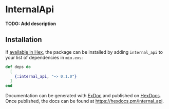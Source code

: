 # InternalApi

**TODO: Add description**

## Installation

If [available in Hex](https://hex.pm/docs/publish), the package can be installed
by adding `internal_api` to your list of dependencies in `mix.exs`:

```elixir
def deps do
  [
    {:internal_api, "~> 0.1.0"}
  ]
end
```

Documentation can be generated with [ExDoc](https://github.com/elixir-lang/ex_doc)
and published on [HexDocs](https://hexdocs.pm). Once published, the docs can
be found at <https://hexdocs.pm/internal_api>.
